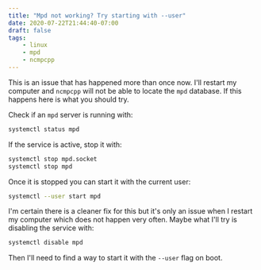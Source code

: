 ```yaml
---
title: "Mpd not working? Try starting with --user"
date: 2020-07-22T21:44:40-07:00
draft: false
tags:
    - linux
    - mpd
    - ncmpcpp
---
```


This is an issue that has happened more than once now. I'll restart my computer
and `ncmpcpp` will not be able to locate the `mpd` database. If this happens
here is what you should try.

Check if an `mpd` server is running with:

```bash
systemctl status mpd
```

If the service is active, stop it with:

```bash
systemctl stop mpd.socket
systemctl stop mpd
```

Once it is stopped you can start it with the current user:

```bash
systemctl --user start mpd
```

I'm certain there is a cleaner fix for this but it's only an issue when I
restart my computer which does not happen very often. Maybe what I'll try is
disabling the service with:

```bash
systemctl disable mpd
```

Then I'll need to find a way to start it with the `--user` flag on boot.
